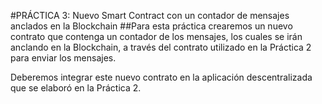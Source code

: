 #PRÁCTICA 3: Nuevo Smart Contract con un contador de mensajes anclados en la Blockchain
##Para esta práctica crearemos un nuevo contrato que contenga un contador de los mensajes, los cuales se irán anclando en la Blockchain, a través del contrato utilizado en la Práctica 2 para enviar los mensajes.

Deberemos integrar este nuevo contrato en la aplicación descentralizada que se elaboró en la Práctica 2.

